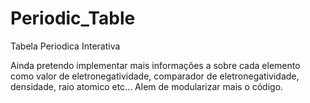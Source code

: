 # Periodic_Table
Tabela Periodica Interativa

Ainda pretendo implementar mais informações a sobre cada elemento como valor de eletronegatividade, comparador de eletronegatividade, densidade, raio atomico etc...
Alem de modularizar mais o código.

